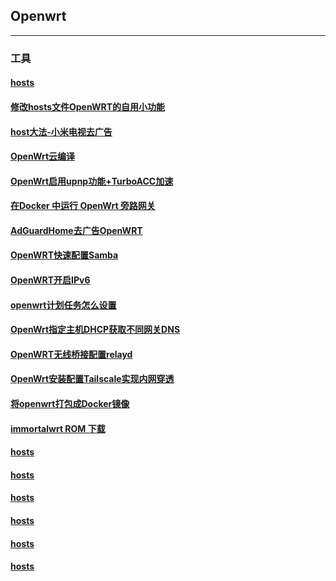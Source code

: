 ## Openwrt
----------------------------------------------------------------

### 工具

#### [hosts](https://mokk731.github.io/txt/hosts.txt)

#### [修改hosts文件OpenWRT的自用小功能](https://mokk731.github.io/txt/修改hosts文件OpenWRT的自用小功能.txt)

#### [host大法-小米电视去广告](https://mokk731.github.io/txt/host大法-小米电视去广告.txt)

#### [OpenWrt云编译](https://mokk731.github.io/txt/OpenWrt云编译.txt)

#### [OpenWrt启用upnp功能+TurboACC加速](https://mokk731.github.io/txt/OpenWrt启用upnp功能+TurboACC加速.txt)



#### [在Docker 中运行 OpenWrt 旁路网关](https://mokk731.github.io/txt/在Docker中运行OpenWrt旁路网关.txt)

#### [AdGuardHome去广告OpenWRT](https://mokk731.github.io/txt/AdGuardHome去广告OpenWRT.txt)

#### [OpenWRT快速配置Samba](https://mokk731.github.io/txt/OpenWRT快速配置Samba.txt)

#### [OpenWRT开启IPv6](https://mokk731.github.io/txt/OpenWRT开启IPv6.txt)

#### [openwrt计划任务怎么设置](https://mokk731.github.io/txt/openwrt计划任务怎么设置.txt)

#### [OpenWrt指定主机DHCP获取不同网关DNS](https://mokk731.github.io/txt/OpenWrt指定主机DHCP获取不同网关DNS.txt)

#### [OpenWRT无线桥接配置relayd](https://mokk731.github.io/txt/OpenWRT无线桥接配置relayd.txt)

#### [OpenWrt安装配置Tailscale实现内网穿透](https://mokk731.github.io/txt/OpenWrt安装配置Tailscale.txt)




#### [将openwrt打包成Docker镜像](https://mokk731.github.io/txt/将openwrt打包成Docker镜像.txt)

#### [immortalwrt ROM 下载](https://downloads.immortalwrt.org)




#### [hosts](https://mokk731.github.io/txt/hosts.txt)

#### [hosts](https://mokk731.github.io/txt/hosts.txt)

#### [hosts](https://mokk731.github.io/txt/hosts.txt)

#### [hosts](https://mokk731.github.io/txt/hosts.txt)

#### [hosts](https://mokk731.github.io/txt/hosts.txt)

#### [hosts](https://mokk731.github.io/txt/hosts.txt)

